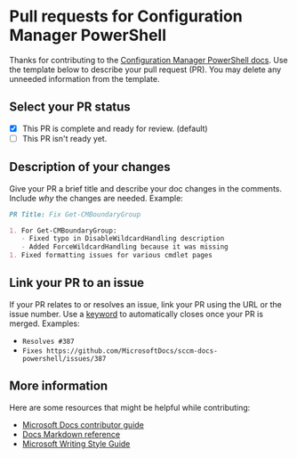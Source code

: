 # Pull requests for Configuration Manager PowerShell

Thanks for contributing to the [Configuration Manager PowerShell docs](https://docs.microsoft.com/en-us/powershell/sccm/overview). Use the template below to describe your pull request (PR). You may delete any unneeded information from the template.

## Select your PR status

- [X] This PR is complete and ready for review. (default)
- [ ] This PR isn't ready yet.

## Description of your changes

Give your PR a brief title and describe your doc changes in the comments. Include *why* the changes are needed. Example:

```markdown
PR Title: Fix Get-CMBoundaryGroup

1. For Get-CMBoundaryGroup:
   - Fixed typo in DisableWildcardHandling description
   - Added ForceWildcardHandling because it was missing
1. Fixed formatting issues for various cmdlet pages

```

## Link your PR to an issue

If your PR relates to or resolves an issue, link your PR using the URL or the issue number. Use a [keyword](https://docs.github.com/en/issues/tracking-your-work-with-issues/linking-a-pull-request-to-an-issue#linking-a-pull-request-to-an-issue-using-a-keyword) to automatically closes once your PR is merged. Examples:

- `Resolves #387`
- `Fixes https://github.com/MicrosoftDocs/sccm-docs-powershell/issues/387`

## More information

Here are some resources that might be helpful while contributing:
- [Microsoft Docs contributor guide](/contribute/)
- [Docs Markdown reference](/contribute/markdown-reference)
- [Microsoft Writing Style Guide](/style-guide/welcome/)
